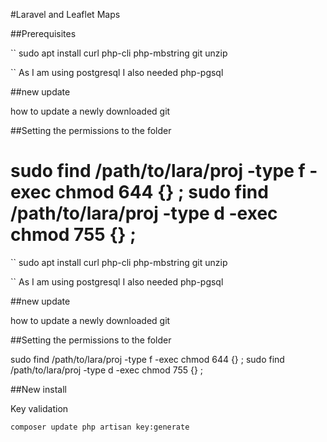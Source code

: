 #Laravel and Leaflet Maps

##Prerequisites


``
sudo apt install curl php-cli php-mbstring git unzip 

``
As I am using postgresql I also needed php-pgsql

##new update


how to update a newly downloaded git


##Setting the permissions to the folder

sudo find /path/to/lara/proj -type f -exec chmod 644 {} \;
sudo find /path/to/lara/proj -type d -exec chmod 755 {} \;
=======
``
  sudo apt install curl php-cli php-mbstring git unzip

`` As I am using postgresql I also needed php-pgsql

##new update

how to update a newly downloaded git

##Setting the permissions to the folder

sudo find /path/to/lara/proj -type f -exec chmod 644 {} ; sudo find /path/to/lara/proj -type d -exec chmod 755 {} ;



##New install

Key validation 

``
  composer update
  php artisan key:generate
``
